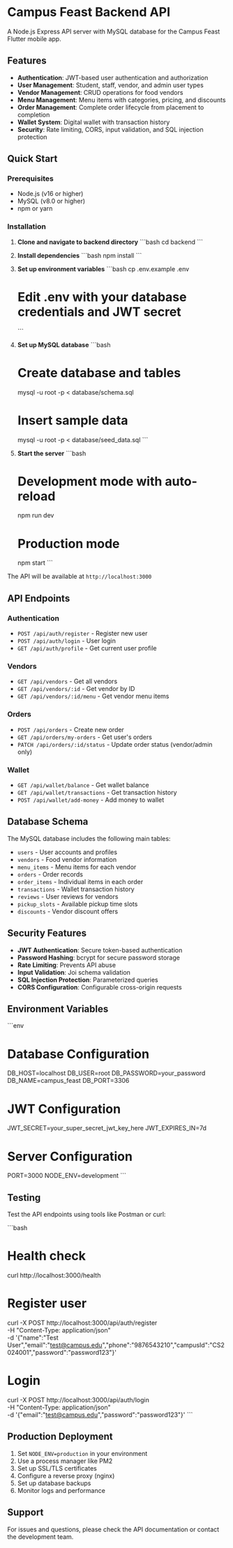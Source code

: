 # Campus Feast Backend API

A Node.js Express API server with MySQL database for the Campus Feast Flutter mobile app.

## Features

- **Authentication**: JWT-based user authentication and authorization
- **User Management**: Student, staff, vendor, and admin user types
- **Vendor Management**: CRUD operations for food vendors
- **Menu Management**: Menu items with categories, pricing, and discounts
- **Order Management**: Complete order lifecycle from placement to completion
- **Wallet System**: Digital wallet with transaction history
- **Security**: Rate limiting, CORS, input validation, and SQL injection protection

## Quick Start

### Prerequisites

- Node.js (v16 or higher)
- MySQL (v8.0 or higher)
- npm or yarn

### Installation

1. **Clone and navigate to backend directory**
   \`\`\`bash
   cd backend
   \`\`\`

2. **Install dependencies**
   \`\`\`bash
   npm install
   \`\`\`

3. **Set up environment variables**
   \`\`\`bash
   cp .env.example .env
   # Edit .env with your database credentials and JWT secret
   \`\`\`

4. **Set up MySQL database**
   \`\`\`bash
   # Create database and tables
   mysql -u root -p < database/schema.sql
   
   # Insert sample data
   mysql -u root -p < database/seed_data.sql
   \`\`\`

5. **Start the server**
   \`\`\`bash
   # Development mode with auto-reload
   npm run dev
   
   # Production mode
   npm start
   \`\`\`

The API will be available at `http://localhost:3000`

## API Endpoints

### Authentication
- `POST /api/auth/register` - Register new user
- `POST /api/auth/login` - User login
- `GET /api/auth/profile` - Get current user profile

### Vendors
- `GET /api/vendors` - Get all vendors
- `GET /api/vendors/:id` - Get vendor by ID
- `GET /api/vendors/:id/menu` - Get vendor menu items

### Orders
- `POST /api/orders` - Create new order
- `GET /api/orders/my-orders` - Get user's orders
- `PATCH /api/orders/:id/status` - Update order status (vendor/admin only)

### Wallet
- `GET /api/wallet/balance` - Get wallet balance
- `GET /api/wallet/transactions` - Get transaction history
- `POST /api/wallet/add-money` - Add money to wallet

## Database Schema

The MySQL database includes the following main tables:
- `users` - User accounts and profiles
- `vendors` - Food vendor information
- `menu_items` - Menu items for each vendor
- `orders` - Order records
- `order_items` - Individual items in each order
- `transactions` - Wallet transaction history
- `reviews` - User reviews for vendors
- `pickup_slots` - Available pickup time slots
- `discounts` - Vendor discount offers

## Security Features

- **JWT Authentication**: Secure token-based authentication
- **Password Hashing**: bcrypt for secure password storage
- **Rate Limiting**: Prevents API abuse
- **Input Validation**: Joi schema validation
- **SQL Injection Protection**: Parameterized queries
- **CORS Configuration**: Configurable cross-origin requests

## Environment Variables

\`\`\`env
# Database Configuration
DB_HOST=localhost
DB_USER=root
DB_PASSWORD=your_password
DB_NAME=campus_feast
DB_PORT=3306

# JWT Configuration
JWT_SECRET=your_super_secret_jwt_key_here
JWT_EXPIRES_IN=7d

# Server Configuration
PORT=3000
NODE_ENV=development
\`\`\`

## Testing

Test the API endpoints using tools like Postman or curl:

\`\`\`bash
# Health check
curl http://localhost:3000/health

# Register user
curl -X POST http://localhost:3000/api/auth/register \
  -H "Content-Type: application/json" \
  -d '{"name":"Test User","email":"test@campus.edu","phone":"9876543210","campusId":"CS2024001","password":"password123"}'

# Login
curl -X POST http://localhost:3000/api/auth/login \
  -H "Content-Type: application/json" \
  -d '{"email":"test@campus.edu","password":"password123"}'
\`\`\`

## Production Deployment

1. Set `NODE_ENV=production` in your environment
2. Use a process manager like PM2
3. Set up SSL/TLS certificates
4. Configure a reverse proxy (nginx)
5. Set up database backups
6. Monitor logs and performance

## Support

For issues and questions, please check the API documentation or contact the development team.
